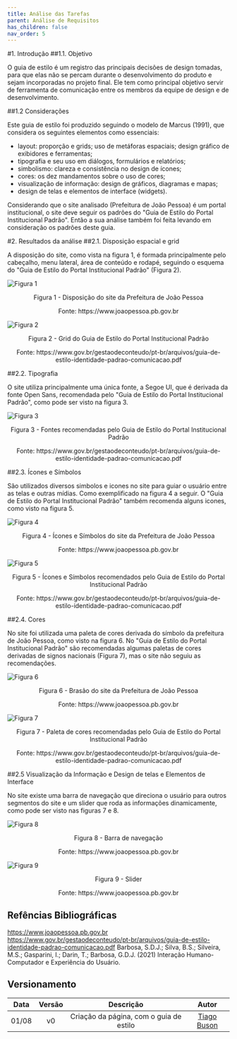 ```yaml
---
title: Análise das Tarefas
parent: Análise de Requisitos
has_children: false
nav_order: 5
---
```


#1. Introdução
##1.1. Objetivo

O guia de estilo é um registro das principais decisões de design tomadas, 
para que elas não se percam durante o desenvolvimento do produto e sejam 
incorporadas no projeto final. Ele tem como principal objetivo servir de 
ferramenta de comunicação entre os membros da equipe de design e de 
desenvolvimento.

##1.2 Considerações

Este guia de estilo foi produzido seguindo o modelo de Marcus (1991), que 
considera os seguintes elementos como essenciais: 

- layout: proporção e grids; uso de metáforas espaciais; design gráfico de exibidores e ferramentas; 
- tipografia e seu uso em diálogos, formulários e relatórios;
- simbolismo: clareza e consistência no design de ícones;
- cores: os dez mandamentos sobre o uso de cores;
- visualização de informação: design de gráficos, diagramas e mapas;
- design de telas e elementos de interface (widgets).

Considerando que o site analisado (Prefeitura de João Pessoa) é um portal institucional,
o site deve seguir os padrões do "Guia de Estilo do Portal Institucional Padrão". Então 
a sua análise também foi feita levando em consideração os padrões deste guia.

#2. Resultados da análise
##2.1. Disposição espacial e grid

A disposição do site, como vista na figura 1, é formada principalmente pelo cabeçalho, 
menu lateral, área de conteúdo e rodapé, seguindo o esquema do "Guia de Estilo do Portal Institucional Padrão" (Figura 2).

![Figura 1](../assets/guiaDeEstilo/Fig1.png)
<p align="center"> Figura 1 - Disposição do site da Prefeitura de João Pessoa</p>
<p align="center"> Fonte: https://www.joaopessoa.pb.gov.br</p>

![Figura 2](../assets/guiaDeEstilo/Fig2.png)
<p align="center"> Figura 2 - Grid do Guia de Estilo do Portal Institucional Padrão</p>
<p align="center"> Fonte: https://www.gov.br/gestaodeconteudo/pt-br/arquivos/guia-de-estilo-identidade-padrao-comunicacao.pdf</p>

##2.2. Tipografia

O site utiliza principalmente uma única fonte, a Segoe UI, que é derivada da fonte 
Open Sans, recomendada pelo "Guia de Estilo do Portal Institucional Padrão", como pode ser visto na figura 3.

![Figura 3](../assets/guiaDeEstilo/Fig3.png)
<p align="center"> Figura 3 - Fontes recomendadas pelo Guia de Estilo do Portal Institucional Padrão</p>
<p align="center"> Fonte: https://www.gov.br/gestaodeconteudo/pt-br/arquivos/guia-de-estilo-identidade-padrao-comunicacao.pdf</p>


##2.3. Ícones e Símbolos

São utilizados diversos simbolos e icones no site para guiar o usuário entre as telas e outras mídias.
Como exemplificado na figura 4 a seguir.
O "Guia de Estilo do Portal Institucional Padrão" também recomenda alguns icones, como visto na figura 5.

![Figura 4](../assets/guiaDeEstilo/Fig4.png)
<p align="center"> Figura 4 - Ícones e Símbolos do site da Prefeitura de João Pessoa</p>
<p align="center"> Fonte: https://www.joaopessoa.pb.gov.br</p>

![Figura 5](../assets/guiaDeEstilo/Fig5.png)
<p align="center"> Figura 5 - Ícones e Símbolos recomendados pelo Guia de Estilo do Portal Institucional Padrão</p>
<p align="center"> Fonte: https://www.gov.br/gestaodeconteudo/pt-br/arquivos/guia-de-estilo-identidade-padrao-comunicacao.pdf</p>

##2.4. Cores

No site foi utilizada uma paleta de cores derivada do símbolo da prefeitura de João Pessoa, como visto na figura 6. 
No "Guia de Estilo do Portal Institucional Padrão" são recomendadas algumas paletas de cores derivadas de signos nacionais (Figura 7), mas o site não seguiu as recomendações.

![Figura 6](../assets/guiaDeEstilo/Fig6.png)
<p align="center"> Figura 6 - Brasão do site da Prefeitura de João Pessoa</p>
<p align="center"> Fonte: https://www.joaopessoa.pb.gov.br</p>

![Figura 7](../assets/guiaDeEstilo/Fig7.png)
<p align="center"> Figura 7 - Paleta de cores recomendadas pelo Guia de Estilo do Portal Institucional Padrão</p>
<p align="center"> Fonte: https://www.gov.br/gestaodeconteudo/pt-br/arquivos/guia-de-estilo-identidade-padrao-comunicacao.pdf</p>

##2.5 Visualização da Informação e Design de telas e Elementos de Interface

No site existe uma barra de navegação que direciona o usuário para outros segmentos do site 
e um slider que roda as informações dinamicamente, como pode ser visto nas figuras 7 e 8.

![Figura 8](../assets/guiaDeEstilo/Fig8.png)
<p align="center"> Figura 8 - Barra de navegação</p>
<p align="center"> Fonte: https://www.joaopessoa.pb.gov.br</p>

![Figura 9](../assets/guiaDeEstilo/Fig9.png)
<p align="center"> Figura 9 - Slider</p>
<p align="center"> Fonte: https://www.joaopessoa.pb.gov.br</p>

## Refências Bibliográficas

https://www.joaopessoa.pb.gov.br
https://www.gov.br/gestaodeconteudo/pt-br/arquivos/guia-de-estilo-identidade-padrao-comunicacao.pdf
Barbosa, S.D.J.; Silva, B.S.; Silveira, M.S.; Gasparini, I.; Darin, T.; Barbosa, G.D.J. (2021) Interação Humano-Computador e Experiência do Usuário.

## Versionamento

| Data  | Versão |                Descrição                |                           Autor                            |
|:-----:|:------:|:---------------------------------------:|:----------------------------------------------------------:|
| 01/08 |   v0   | Criação da página, com o guia de estilo |        [Tiago Buson](https://github.com/TiagoBuson)        |
